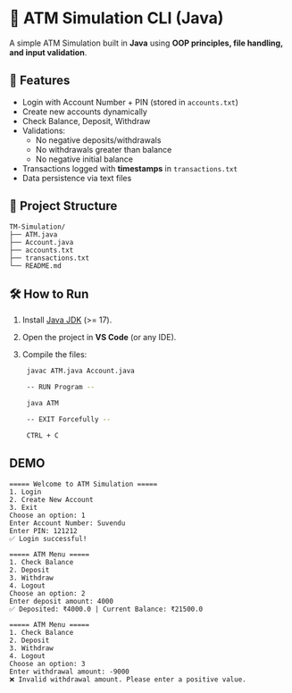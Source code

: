 # 🏧 ATM Simulation CLI (Java)

A simple ATM Simulation built in **Java** using **OOP principles, file handling, and input validation**.

## 🚀 Features

- Login with Account Number + PIN (stored in `accounts.txt`)
- Create new accounts dynamically
- Check Balance, Deposit, Withdraw
- Validations:
  - No negative deposits/withdrawals
  - No withdrawals greater than balance
  - No negative initial balance
- Transactions logged with **timestamps** in `transactions.txt`
- Data persistence via text files

## 📂 Project Structure

```
TM-Simulation/
├── ATM.java
├── Account.java
├── accounts.txt
├── transactions.txt
└── README.md
```

## 🛠️ How to Run

1. Install [Java JDK](https://www.oracle.com/java/technologies/javase-downloads.html) (>= 17).
2. Open the project in **VS Code** (or any IDE).
3. Compile the files:

   ```sh
    javac ATM.java Account.java

    -- RUN Program --

    java ATM

    -- EXIT Forcefully --

    CTRL + C
   ```

## DEMO

```
===== Welcome to ATM Simulation =====
1. Login
2. Create New Account
3. Exit
Choose an option: 1
Enter Account Number: Suvendu
Enter PIN: 121212
✅ Login successful!

===== ATM Menu =====
1. Check Balance
2. Deposit
3. Withdraw
4. Logout
Choose an option: 2
Enter deposit amount: 4000
✅ Deposited: ₹4000.0 | Current Balance: ₹21500.0

===== ATM Menu =====
1. Check Balance
2. Deposit
3. Withdraw
4. Logout
Choose an option: 3
Enter withdrawal amount: -9000
❌ Invalid withdrawal amount. Please enter a positive value.

```
